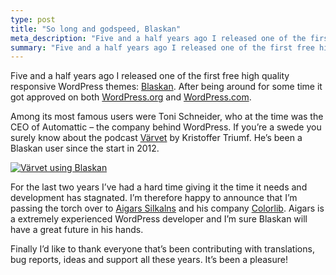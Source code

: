 ```yaml
---
type: post
title: "So long and godspeed, Blaskan"
meta_description: "Five and a half years ago I released one of the first free high quality responsive WordPress themes: Blaskan. Now it has found a new home."
summary: "Five and a half years ago I released one of the first free high quality responsive WordPress themes: Blaskan. Now it has found a new home."
---
```


Five and a half years ago I released one of the first free high quality responsive WordPress themes: [Blaskan](https://blaskan.net). After being around for some time it got approved on both [WordPress.org](https://wordpress.org/themes/blaskan/) and [WordPress.com](https://theme.wordpress.com/themes/blaskan/). 

Among its most famous users were Toni Schneider, who at the time was the CEO of Automattic – the company behind WordPress. If you’re a swede you surely know about the podcast [Värvet](http://www.värvet.se) by Kristoffer Triumf. He’s been a Blaskan user since the start in 2012.

[![Värvet using Blaskan](/media/images/posts/2016/blaskan-varvet-kristoffer-triumf.jpg)](http://www.värvet.se)

For the last two years I’ve had a hard time giving it the time it needs and development has stagnated. I’m therefore happy to announce that I’m passing the torch over to [Aigars Silkalns](https://twitter.com/aigarssilkalns) and his company [Colorlib](https://colorlib.com). Aigars is a extremely experienced WordPress developer and I’m sure Blaskan will have a great future in his hands. 

Finally I’d like to thank everyone that’s been contributing with translations, bug reports, ideas and support all these years. It’s been a pleasure!
